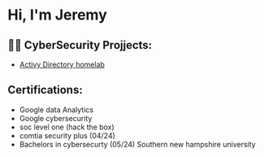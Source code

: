 <h1>Hi, I'm Jeremy <br/></h1>

<h2>👨‍💻 CyberSecurity Projjects:</h2>


  - [Activy Directory homelab](https://github.com/joshmadakor1/Algorithms-Practice)


<h2> Certifications:</h2>

  - Google data Analytics
  - Google cybersecurity
  - soc level one (hack the box)
  - comtia security plus (04/24)
  - Bachelors in cybersecurty (05/24) Southern new hampshire university 


